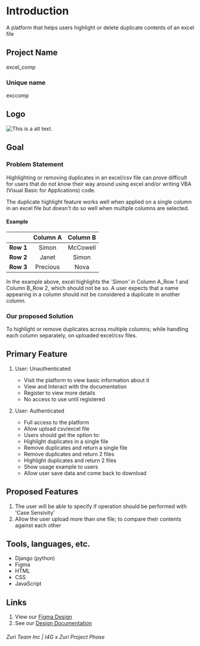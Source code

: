 # Introduction

A platform that helps users highlight or delete duplicate contents of an excel file

## Project Name

excel_comp

### Unique name

exccomp

## Logo

![This is a alt text.](/image/sample.png "This is a sample image.")

## Goal

### Problem Statement
Highlighting or removing duplicates in an excel/csv file can prove difficult for users that do not know their way around using excel and/or writing VBA (Visual Basic for Applications) code.

The duplicate highlight feature works well when applied on a single column in an excel file but doesn't do so well when multiple columns are selected. 

#### Example
|            | Column A   | Column B   |
| ---------- |:----------:|:----------:|
| **Row 1**  | Simon      | McCowell   |
| **Row 2**  | Janet      | Simon      |
| **Row 3**  | Precious   | Nova       |

In the example above, excel highlights the _'Simon'_ in Column A_Row 1 and Column B_Row 2, which should not be so.
A user expects that a name appearing in a column should not be considered a duplicate in another column.

### Our proposed Solution

To highlight or remove duplicates across multiple columns; while handling each column separately, on uploaded excel/csv files.

## Primary Feature

1. User: Unauthenticated
    * Visit the platform to view basic information about it
    * View and Interact with the documentation
    * Register to view more details
    * No access to use until registered

1. User: Authenticated
    * Full access to the platform
    * Allow upload csv/excel file
    * Users should get the option to:
    * Highlight duplicates in a single file
    * Remove duplicates and return a single file
    * Remove duplicates and return 2 files
    * Highlight duplicates and return 2 files
    * Show usage example to users
    * Allow user save data and come back to download

## Proposed Features
1. The user will be able to specify if operation should be performed with 'Case Sensivity'
1.  Allow the user upload more than one file; to compare their contents against each other

## Tools, languages, etc.
* Django (python)
* Figma
* HTML
* CSS
* JavaScript

## Links
1. View our [Figma Design](https://www.figma.com/file/HTwo1y7ypEGFKyU5bg4ysm/Team---103-Project?node-id=1%3A3)
1. See our [Design Documentation](https://slite.com/organization/join-link/okeogheneonobraekpeyan/e0fDCHxEouZAvG6YxkLWD7/default)

###### Zuri Team Inc | I4G x Zuri Project Phase
